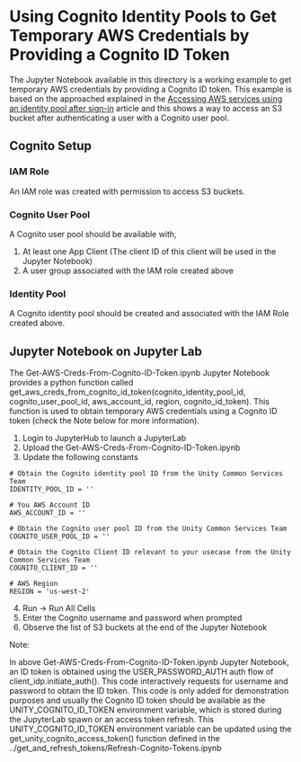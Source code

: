 # Using Cognito Identity Pools to Get Temporary AWS Credentials by Providing a Cognito ID Token

The Jupyter Notebook  available in this directory is a working example to get temporary AWS credentials
by providing a Cognito ID token. This example is based on the approached explained in the
[Accessing AWS services using an identity pool after sign-in](https://docs.aws.amazon.com/cognito/latest/developerguide/amazon-cognito-integrating-user-pools-with-identity-pools.html) article and 
this shows a way to access an S3 bucket after authenticating a user with a Cognito user pool.

## Cognito Setup

### IAM Role

An IAM role was created with permission to access S3 buckets.

### Cognito User Pool 

A Cognito user pool should be available with,
1) At least one App Client (The client ID of this client will be used in  the Jupyter Notebook)
2) A user group associated with the IAM role created above

### Identity Pool

A Cognito identity pool should be created and associated with the IAM Role created above.


## Jupyter Notebook on Jupyter Lab

The Get-AWS-Creds-From-Cognito-ID-Token.ipynb Jupyter Notebook provides a python function called
get_aws_creds_from_cognito_id_token(cognito_identity_pool_id, cognito_user_pool_id, aws_account_id, region, cognito_id_token).
This function is used to obtain temporary AWS credentials using a Cognito ID token (check the Note below
for more information).

1) Login to JupyterHub to launch a JupyterLab 
2) Upload the Get-AWS-Creds-From-Cognito-ID-Token.ipynb
3) Update the following constants
```
# Obtain the Cognito identity pool ID from the Unity Common Services Team
IDENTITY_POOL_ID = ''

# You AWS Account ID
AWS_ACCOUNT_ID = ''

# Obtain the Cognito user pool ID from the Unity Common Services Team
COGNITO_USER_POOL_ID = ''

# Obtain the Cognito Client ID relevant to your usecase from the Unity Common Services Team
COGNITO_CLIENT_ID = ''

# AWS Region
REGION = 'us-west-2'
```
4) Run -> Run All Cells
5) Enter the Cognito username and password when prompted
6) Observe the list of S3 buckets at the end of the Jupyter Notebook

Note:

In above Get-AWS-Creds-From-Cognito-ID-Token.ipynb Jupyter Notebook, an ID token is obtained using the 
USER_PASSWORD_AUTH auth flow of client_idp.initiate_auth(). This code interactively requests for
username and password to obtain the ID token. This code is only added for demonstration purposes and 
usually the Cognito ID token should be available as the UNITY_COGNITO_ID_TOKEN environment variable, 
which is stored during the JupyterLab spawn or an access token refresh. This UNITY_COGNITO_ID_TOKEN 
environment variable can be updated using the get_unity_cognito_access_token() function defined in 
the ../get_and_refresh_tokens/Refresh-Cognito-Tokens.ipynb
